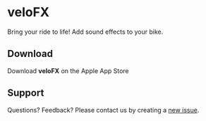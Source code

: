 # veloFX

Bring your ride to life!  Add sound effects to your bike.


## Download

Download **veloFX** on the Apple App Store

## Support

Questions?  Feedback?  Please contact us by creating a [new issue](https://github.com/veloFX/docs/issues/new/choose). 
